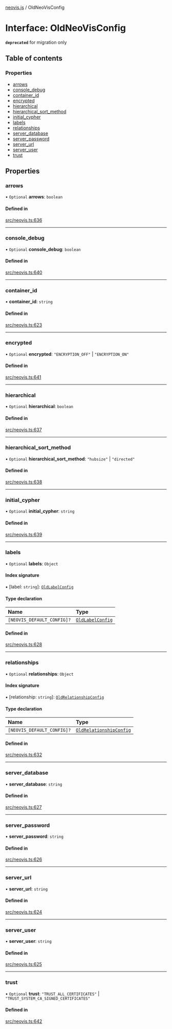 [neovis.js](../README.md) / OldNeoVisConfig

# Interface: OldNeoVisConfig

**`deprecated`** for migration only

## Table of contents

### Properties

- [arrows](OldNeoVisConfig.md#arrows)
- [console\_debug](OldNeoVisConfig.md#console_debug)
- [container\_id](OldNeoVisConfig.md#container_id)
- [encrypted](OldNeoVisConfig.md#encrypted)
- [hierarchical](OldNeoVisConfig.md#hierarchical)
- [hierarchical\_sort\_method](OldNeoVisConfig.md#hierarchical_sort_method)
- [initial\_cypher](OldNeoVisConfig.md#initial_cypher)
- [labels](OldNeoVisConfig.md#labels)
- [relationships](OldNeoVisConfig.md#relationships)
- [server\_database](OldNeoVisConfig.md#server_database)
- [server\_password](OldNeoVisConfig.md#server_password)
- [server\_url](OldNeoVisConfig.md#server_url)
- [server\_user](OldNeoVisConfig.md#server_user)
- [trust](OldNeoVisConfig.md#trust)

## Properties

### arrows

• `Optional` **arrows**: `boolean`

#### Defined in

[src/neovis.ts:636](https://github.com/thebestnom/neovis.js/blob/2344f9f/src/neovis.ts#L636)

___

### console\_debug

• `Optional` **console\_debug**: `boolean`

#### Defined in

[src/neovis.ts:640](https://github.com/thebestnom/neovis.js/blob/2344f9f/src/neovis.ts#L640)

___

### container\_id

• **container\_id**: `string`

#### Defined in

[src/neovis.ts:623](https://github.com/thebestnom/neovis.js/blob/2344f9f/src/neovis.ts#L623)

___

### encrypted

• `Optional` **encrypted**: ``"ENCRYPTION_OFF"`` \| ``"ENCRYPTION_ON"``

#### Defined in

[src/neovis.ts:641](https://github.com/thebestnom/neovis.js/blob/2344f9f/src/neovis.ts#L641)

___

### hierarchical

• `Optional` **hierarchical**: `boolean`

#### Defined in

[src/neovis.ts:637](https://github.com/thebestnom/neovis.js/blob/2344f9f/src/neovis.ts#L637)

___

### hierarchical\_sort\_method

• `Optional` **hierarchical\_sort\_method**: ``"hubsize"`` \| ``"directed"``

#### Defined in

[src/neovis.ts:638](https://github.com/thebestnom/neovis.js/blob/2344f9f/src/neovis.ts#L638)

___

### initial\_cypher

• `Optional` **initial\_cypher**: `string`

#### Defined in

[src/neovis.ts:639](https://github.com/thebestnom/neovis.js/blob/2344f9f/src/neovis.ts#L639)

___

### labels

• `Optional` **labels**: `Object`

#### Index signature

▪ [label: `string`]: [`OldLabelConfig`](OldLabelConfig.md)

#### Type declaration

| Name | Type |
| :------ | :------ |
| `[NEOVIS_DEFAULT_CONFIG]?` | [`OldLabelConfig`](OldLabelConfig.md) |

#### Defined in

[src/neovis.ts:628](https://github.com/thebestnom/neovis.js/blob/2344f9f/src/neovis.ts#L628)

___

### relationships

• `Optional` **relationships**: `Object`

#### Index signature

▪ [relationship: `string`]: [`OldRelationshipConfig`](OldRelationshipConfig.md)

#### Type declaration

| Name | Type |
| :------ | :------ |
| `[NEOVIS_DEFAULT_CONFIG]?` | [`OldRelationshipConfig`](OldRelationshipConfig.md) |

#### Defined in

[src/neovis.ts:632](https://github.com/thebestnom/neovis.js/blob/2344f9f/src/neovis.ts#L632)

___

### server\_database

• **server\_database**: `string`

#### Defined in

[src/neovis.ts:627](https://github.com/thebestnom/neovis.js/blob/2344f9f/src/neovis.ts#L627)

___

### server\_password

• **server\_password**: `string`

#### Defined in

[src/neovis.ts:626](https://github.com/thebestnom/neovis.js/blob/2344f9f/src/neovis.ts#L626)

___

### server\_url

• **server\_url**: `string`

#### Defined in

[src/neovis.ts:624](https://github.com/thebestnom/neovis.js/blob/2344f9f/src/neovis.ts#L624)

___

### server\_user

• **server\_user**: `string`

#### Defined in

[src/neovis.ts:625](https://github.com/thebestnom/neovis.js/blob/2344f9f/src/neovis.ts#L625)

___

### trust

• `Optional` **trust**: ``"TRUST_ALL_CERTIFICATES"`` \| ``"TRUST_SYSTEM_CA_SIGNED_CERTIFICATES"``

#### Defined in

[src/neovis.ts:642](https://github.com/thebestnom/neovis.js/blob/2344f9f/src/neovis.ts#L642)
